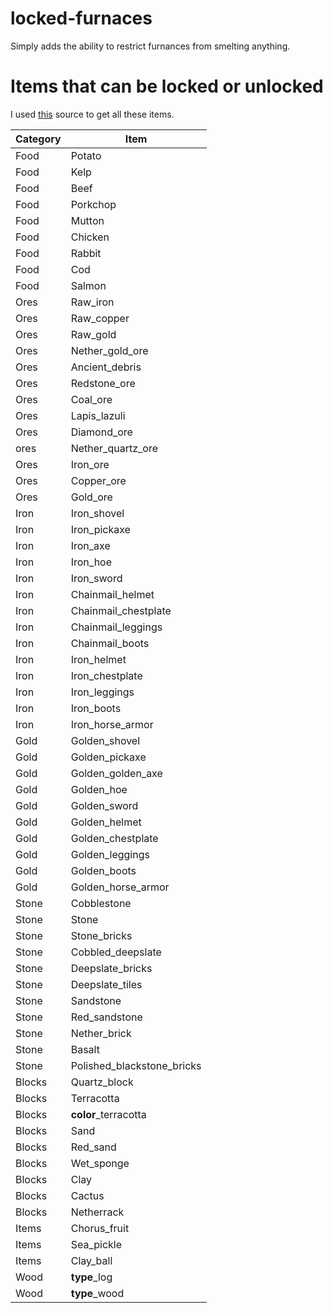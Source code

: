 # locked-furnaces
Simply adds the ability to restrict furnances from smelting anything.

# Items that can be locked or unlocked

I used [this](https://minecraft.fandom.com/wiki/Smelting) source to get all these items.

| Category | Item |
| --- | --- |
| Food | Potato |
| Food | Kelp |
| Food | Beef |
| Food | Porkchop |
| Food | Mutton |
| Food | Chicken |
| Food | Rabbit |
| Food | Cod |
| Food | Salmon |
| Ores | Raw_iron |
| Ores | Raw_copper |
| Ores | Raw_gold |
| Ores | Nether_gold_ore |
| Ores | Ancient_debris |
| Ores | Redstone_ore |
| Ores | Coal_ore |
| Ores | Lapis_lazuli |
| Ores | Diamond_ore |
| ores | Nether_quartz_ore |
| Ores | Iron_ore |
| Ores | Copper_ore |
| Ores | Gold_ore |
| Iron | Iron_shovel |
| Iron | Iron_pickaxe |
| Iron | Iron_axe |
| Iron | Iron_hoe |
| Iron | Iron_sword |
| Iron | Chainmail_helmet |
| Iron | Chainmail_chestplate |
| Iron | Chainmail_leggings |
| Iron | Chainmail_boots |
| Iron | Iron_helmet |
| Iron | Iron_chestplate |
| Iron | Iron_leggings |
| Iron | Iron_boots |
| Iron | Iron_horse_armor |
| Gold | Golden_shovel |
| Gold | Golden_pickaxe |
| Gold | Golden_golden_axe |
| Gold | Golden_hoe |
| Gold | Golden_sword |
| Gold | Golden_helmet |
| Gold | Golden_chestplate |
| Gold | Golden_leggings |
| Gold | Golden_boots |
| Gold | Golden_horse_armor |
| Stone | Cobblestone |
| Stone | Stone |
| Stone | Stone_bricks |
| Stone | Cobbled_deepslate |
| Stone | Deepslate_bricks |
| Stone | Deepslate_tiles |
| Stone | Sandstone |
| Stone | Red_sandstone |
| Stone | Nether_brick |
| Stone | Basalt |
| Stone | Polished_blackstone_bricks |
| Blocks | Quartz_block |
| Blocks | Terracotta |
| Blocks | **color**_terracotta |
| Blocks | Sand |
| Blocks | Red_sand |
| Blocks | Wet_sponge |
| Blocks | Clay |
| Blocks | Cactus |
| Blocks | Netherrack |
| Items | Chorus_fruit |
| Items | Sea_pickle |
| Items | Clay_ball |
| Wood | **type**_log |
| Wood | **type**_wood |

